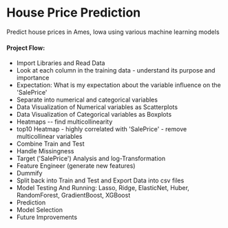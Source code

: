 # House Price Prediction
Predict house prices in Ames, Iowa using various machine learning models

#### Project Flow: 
- Import Libraries and Read Data
- Look at each column in the training data - understand its purpose and importance
- Expectation: What is my expectation about the variable influence on the 'SalePrice'
- Separate into numerical and categorical variables
- Data Visualization of Numerical variables as Scatterplots
- Data Visualization of Categorical variables as Boxplots
- Heatmaps -- find multicollinearity
- top10 Heatmap - highly correlated with 'SalePrice' - remove multicollinear variables
- Combine Train and Test
- Handle Missingness
- Target ('SalePrice') Analysis and log-Transformation
- Feature Engineer (generate new features)
- Dummify
- Split back into Train and Test and Export Data into csv files
- Model Testing And Running: Lasso, Ridge, ElasticNet, Huber, RandomForest, GradientBoost, XGBoost
- Prediction
- Model Selection
- Future Improvements
